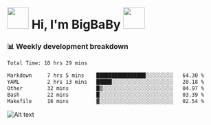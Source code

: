 <!-- Title -->
<h1>
    <img src="https://media.tenor.com/TlyRveJkgo4AAAAi/cloud-cloud-strife.gif" width="50"/>
    Hi, I'm BigBaBy
    <img src="https://media.tenor.com/TlyRveJkgo4AAAAi/cloud-cloud-strife.gif" width="50"/>
</h1>

<h3> 📊 Weekly development breakdown </h3>
<!-- waka-readme-stats -->

<!--START_SECTION:waka-->

```txt
Total Time: 10 hrs 29 mins

Markdown     7 hrs 5 mins    ████████████████░░░░░░░░░   64.30 %
YAML         2 hrs 13 mins   █████░░░░░░░░░░░░░░░░░░░░   20.18 %
Other        32 mins         █▒░░░░░░░░░░░░░░░░░░░░░░░   04.97 %
Bash         22 mins         █░░░░░░░░░░░░░░░░░░░░░░░░   03.39 %
Makefile     16 mins         ▓░░░░░░░░░░░░░░░░░░░░░░░░   02.54 %
```

<!--END_SECTION:waka-->

![Alt text](https://spotify-recently-played-readme.vercel.app/api?user=21b7yx6vkj66csord5swswvza&count=10&width=1000)
